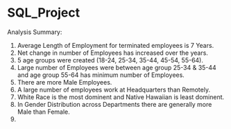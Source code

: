 # SQL_Project
Analysis Summary:
  1. Average Length of Employment for terminated employees is 7 Years.
  2. Net change in number of Employees has increased over the years.
  3. 5 age groups were created (18-24, 25-34, 35-44, 45-54, 55-64).
  4. Large number of Employees were between age group 25-34 & 35-44 and age group 55-64 has minimum number of Employees.
  5. There are more Male Employees.
  6. A large number of employees work at Headquarters than Remotely.
  7. White Race is the most dominent and Native Hawaiian is least dominent.
  8. In Gender Distribution across Departments there are generally more Male than Female.
  9. 
    
